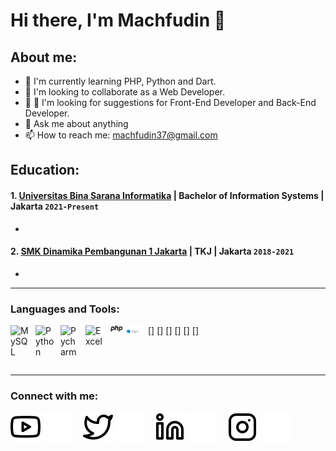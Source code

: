 # Hi there, I'm Machfudin 👋
## About me:
- 🌱  I'm currently learning PHP, Python and Dart.
- 👯 I'm looking to collaborate as a Web Developer.
- 🤔 🤔 I'm looking for suggestions for Front-End Developer and Back-End Developer.
- 💬 Ask me about anything
- 📫 How to reach me: machfudin37@gmail.com

## Education:

#### 1. [Universitas Bina Sarana Informatika](https://www.bsi.ac.id/ubsi/index.js) | Bachelor of Information Systems  | Jakarta `2021-Present`
   - 
 #### 2. [SMK Dinamika Pembangunan 1 Jakarta](https://smkdp1jkt.sch.id/) | TKJ | Jakarta `2018-2021`
   - 
   
---

### Languages and Tools:

[<img align="left" alt="MySQL" width="30px" src="https://cdn.jsdelivr.net/gh/devicons/devicon/icons/mysql/mysql-original.svg" style="padding-right:10px;" />]
[<img align="left" alt="Python" width="30px" src="https://upload.wikimedia.org/wikipedia/commons/thumb/c/c3/Python-logo-notext.svg/110px-Python-logo-notext.svg.png?20100317150552" style="padding-right:10px;" />]
[<img align="left" alt="Pycharm" width="30px" src="https://upload.wikimedia.org/wikipedia/commons/thumb/1/1d/PyCharm_Icon.svg/220px-PyCharm_Icon.svg.png" style="padding-right:10px;" />]
[<img align="left" alt="Excel" width="30px" src="https://is2-ssl.mzstatic.com/image/thumb/Purple126/v4/a8/fd/5a/a8fd5a84-c6f1-355f-3b9f-6e86598efaa3/XCEL.png/1200x630bb.png" style="padding-right:10px;" />]
[<img align="left" alt="PHP" width="20px" src="https://github.com/machfudin37/machfudin37/blob/main/img/php-logo.svg" style="padding-right:0px;" />]
[<img align="left" alt="Dart" width="30px" src="https://github.com/machfudin37/machfudin37/blob/main/img/logo_lockup_dart_horizontal.png" style="padding-right:10px;" />]

<br />
<br />

---
### Connect with me:

[![website](./img/youtube-light.svg)](#gh-light-mode-only)
[![website](./img/youtube-dark.svg)](#gh-dark-mode-only)
&nbsp;&nbsp;
[![website](./img/twitter-light.svg)](https://twitter.com/#gh-light-mode-only)
[![website](./img/twitter-dark.svg)](https://twitter.com/#gh-dark-mode-only)
&nbsp;&nbsp;
[![website](./img/linkedin-light.svg)](https://www.linkedin.com/in/#gh-light-mode-only)
[![website](./img/linkedin-dark.svg)](https://www.linkedin.com/in/#gh-dark-mode-only)
&nbsp;&nbsp;
[![website](./img/instagram-light.svg)](https://instagram.com/#gh-light-mode-only)
[![website](./img/instagram-dark.svg)](https://instagram.com/#gh-dark-mode-only)

